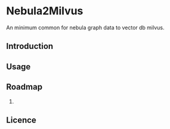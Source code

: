 # Nebula2Milvus
An minimum common for nebula graph data to vector db milvus.
## Introduction

## Usage

## Roadmap
1. 
## Licence

## 